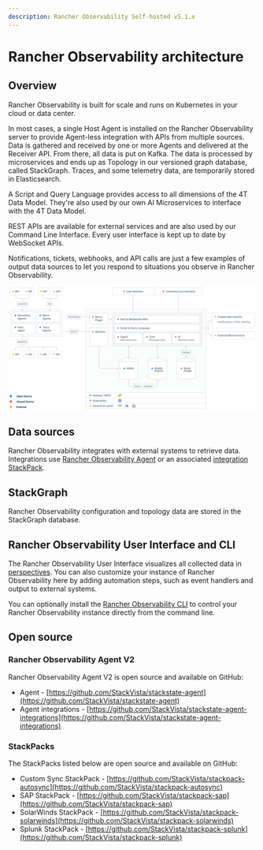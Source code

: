 ```yaml
---
description: Rancher Observability Self-hosted v5.1.x 
---
```


# Rancher Observability architecture

## Overview

Rancher Observability is built for scale and runs on Kubernetes in your cloud or data center.

In most cases, a single Host Agent is installed on the Rancher Observability server to provide Agent-less integration with APIs from multiple sources. Data is gathered and received by one or more Agents and delivered at the Receiver API. From there, all data is put on Kafka. The data is processed by microservices and ends up as Topology in our versioned graph database, called StackGraph. Traces, and some telemetry data, are temporarily stored in Elasticsearch.

A Script and Query Language provides access to all dimensions of the 4T Data Model. They're also used by our own AI Microservices to interface with the 4T Data Model.

REST APIs are available for external services and are also used by our Command Line Interface. Every user interface is kept up to date by WebSocket APIs.

Notifications, tickets, webhooks, and API calls are just a few examples of output data sources to let you respond to situations you observe in Rancher Observability.

![Rancher Observability architecture and data flow](/.gitbook/assets/sts-architecture.svg)

## Data sources

Rancher Observability integrates with external systems to retrieve data. Integrations use [Rancher Observability Agent](/setup/agent/about-stackstate-agent.md) or an associated [integration StackPack](/stackpacks/integrations/README.md).

## StackGraph

Rancher Observability configuration and topology data are stored in the StackGraph database.

## Rancher Observability User Interface and CLI

The Rancher Observability User Interface visualizes all collected data in [perspectives](perspectives.md). You can also customize your instance of Rancher Observability here by adding automation steps, such as event handlers and output to external systems.

You can optionally install the [Rancher Observability CLI](/setup/cli) to control your Rancher Observability instance directly from the command line.

## Open source

### Rancher Observability Agent V2

Rancher Observability Agent V2 is open source and available on GitHub:

* Agent - [https://github.com/StackVista/stackstate-agent](https://github.com/StackVista/stackstate-agent)
* Agent integrations - [https://github.com/StackVista/stackstate-agent-integrations](https://github.com/StackVista/stackstate-agent-integrations)

### StackPacks

The StackPacks listed below are open source and available on GitHub:

* Custom Sync StackPack - [https://github.com/StackVista/stackpack-autosync](https://github.com/StackVista/stackpack-autosync)
* SAP StackPack - [https://github.com/StackVista/stackpack-sap](https://github.com/StackVista/stackpack-sap)
* SolarWinds StackPack - [https://github.com/StackVista/stackpack-solarwinds](https://github.com/StackVista/stackpack-solarwinds)
* Splunk StackPack - [https://github.com/StackVista/stackpack-splunk](https://github.com/StackVista/stackpack-splunk)


